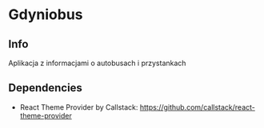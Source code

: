 # Gdyniobus

## Info

Aplikacja z informacjami o autobusach i przystankach

## Dependencies
- React Theme Provider by Callstack: https://github.com/callstack/react-theme-provider